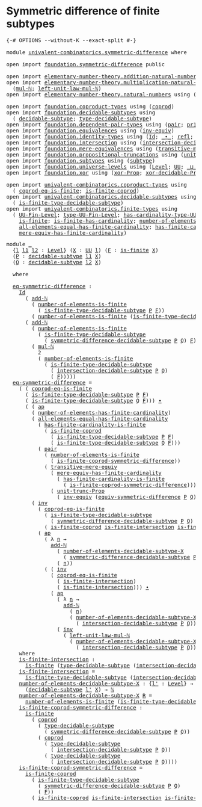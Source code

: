 # Symmetric difference of finite subtypes

<pre class="Agda"><a id="52" class="Symbol">{-#</a> <a id="56" class="Keyword">OPTIONS</a> <a id="64" class="Pragma">--without-K</a> <a id="76" class="Pragma">--exact-split</a> <a id="90" class="Symbol">#-}</a>

<a id="95" class="Keyword">module</a> <a id="102" href="univalent-combinatorics.symmetric-difference.html" class="Module">univalent-combinatorics.symmetric-difference</a> <a id="147" class="Keyword">where</a>

<a id="154" class="Keyword">open</a> <a id="159" class="Keyword">import</a> <a id="166" href="foundation.symmetric-difference.html" class="Module">foundation.symmetric-difference</a> <a id="198" class="Keyword">public</a>

<a id="206" class="Keyword">open</a> <a id="211" class="Keyword">import</a> <a id="218" href="elementary-number-theory.addition-natural-numbers.html" class="Module">elementary-number-theory.addition-natural-numbers</a> <a id="268" class="Keyword">using</a> <a id="274" class="Symbol">(</a><a id="275" href="elementary-number-theory.addition-natural-numbers.html#1096" class="Function">add-ℕ</a><a id="280" class="Symbol">)</a>
<a id="282" class="Keyword">open</a> <a id="287" class="Keyword">import</a> <a id="294" href="elementary-number-theory.multiplication-natural-numbers.html" class="Module">elementary-number-theory.multiplication-natural-numbers</a> <a id="350" class="Keyword">using</a>
  <a id="358" class="Symbol">(</a><a id="359" href="elementary-number-theory.multiplication-natural-numbers.html#1286" class="Function">mul-ℕ</a><a id="364" class="Symbol">;</a> <a id="366" href="elementary-number-theory.multiplication-natural-numbers.html#2195" class="Function">left-unit-law-mul-ℕ</a><a id="385" class="Symbol">)</a>
<a id="387" class="Keyword">open</a> <a id="392" class="Keyword">import</a> <a id="399" href="elementary-number-theory.natural-numbers.html" class="Module">elementary-number-theory.natural-numbers</a> <a id="440" class="Keyword">using</a> <a id="446" class="Symbol">(</a><a id="447" href="elementary-number-theory.natural-numbers.html#1530" class="Datatype">ℕ</a><a id="448" class="Symbol">)</a>

<a id="451" class="Keyword">open</a> <a id="456" class="Keyword">import</a> <a id="463" href="foundation.coproduct-types.html" class="Module">foundation.coproduct-types</a> <a id="490" class="Keyword">using</a> <a id="496" class="Symbol">(</a><a id="497" href="foundation.coproduct-types.html#1182" class="Datatype">coprod</a><a id="503" class="Symbol">)</a>
<a id="505" class="Keyword">open</a> <a id="510" class="Keyword">import</a> <a id="517" href="foundation.decidable-subtypes.html" class="Module">foundation.decidable-subtypes</a> <a id="547" class="Keyword">using</a>
  <a id="555" class="Symbol">(</a> <a id="557" href="foundation.decidable-subtypes.html#1806" class="Function">decidable-subtype</a><a id="574" class="Symbol">;</a> <a id="576" href="foundation.decidable-subtypes.html#2794" class="Function">type-decidable-subtype</a><a id="598" class="Symbol">)</a>
<a id="600" class="Keyword">open</a> <a id="605" class="Keyword">import</a> <a id="612" href="foundation.dependent-pair-types.html" class="Module">foundation.dependent-pair-types</a> <a id="644" class="Keyword">using</a> <a id="650" class="Symbol">(</a><a id="651" href="foundation-core.dependent-pair-types.html#588" class="InductiveConstructor">pair</a><a id="655" class="Symbol">;</a> <a id="657" href="foundation-core.dependent-pair-types.html#605" class="Field">pr1</a><a id="660" class="Symbol">;</a> <a id="662" href="foundation-core.dependent-pair-types.html#617" class="Field">pr2</a><a id="665" class="Symbol">)</a>
<a id="667" class="Keyword">open</a> <a id="672" class="Keyword">import</a> <a id="679" href="foundation.equivalences.html" class="Module">foundation.equivalences</a> <a id="703" class="Keyword">using</a> <a id="709" class="Symbol">(</a><a id="710" href="foundation-core.equivalences.html#5721" class="Function">inv-equiv</a><a id="719" class="Symbol">)</a>
<a id="721" class="Keyword">open</a> <a id="726" class="Keyword">import</a> <a id="733" href="foundation.identity-types.html" class="Module">foundation.identity-types</a> <a id="759" class="Keyword">using</a> <a id="765" class="Symbol">(</a><a id="766" href="foundation-core.identity-types.html#1767" class="Datatype">Id</a><a id="768" class="Symbol">;</a> <a id="770" href="foundation-core.identity-types.html#2425" class="Function Operator">_∙_</a><a id="773" class="Symbol">;</a> <a id="775" href="foundation-core.identity-types.html#1820" class="InductiveConstructor">refl</a><a id="779" class="Symbol">;</a> <a id="781" href="foundation-core.identity-types.html#4003" class="Function">ap</a><a id="783" class="Symbol">;</a> <a id="785" href="foundation-core.identity-types.html#5702" class="Function">tr</a><a id="787" class="Symbol">;</a> <a id="789" href="foundation-core.identity-types.html#2729" class="Function">inv</a><a id="792" class="Symbol">)</a>
<a id="794" class="Keyword">open</a> <a id="799" class="Keyword">import</a> <a id="806" href="foundation.intersection.html" class="Module">foundation.intersection</a> <a id="830" class="Keyword">using</a> <a id="836" class="Symbol">(</a><a id="837" href="foundation.intersection.html#954" class="Function">intersection-decidable-subtype</a><a id="867" class="Symbol">)</a>
<a id="869" class="Keyword">open</a> <a id="874" class="Keyword">import</a> <a id="881" href="foundation.mere-equivalences.html" class="Module">foundation.mere-equivalences</a> <a id="910" class="Keyword">using</a> <a id="916" class="Symbol">(</a><a id="917" href="foundation.mere-equivalences.html#2257" class="Function">transitive-mere-equiv</a><a id="938" class="Symbol">)</a>
<a id="940" class="Keyword">open</a> <a id="945" class="Keyword">import</a> <a id="952" href="foundation.propositional-truncations.html" class="Module">foundation.propositional-truncations</a> <a id="989" class="Keyword">using</a> <a id="995" class="Symbol">(</a><a id="996" href="foundation.propositional-truncations.html#2132" class="Function">unit-trunc-Prop</a><a id="1011" class="Symbol">)</a>
<a id="1013" class="Keyword">open</a> <a id="1018" class="Keyword">import</a> <a id="1025" href="foundation.subtypes.html" class="Module">foundation.subtypes</a> <a id="1045" class="Keyword">using</a> <a id="1051" class="Symbol">(</a><a id="1052" href="foundation-core.subtypes.html#2211" class="Function">subtype</a><a id="1059" class="Symbol">)</a>
<a id="1061" class="Keyword">open</a> <a id="1066" class="Keyword">import</a> <a id="1073" href="foundation.universe-levels.html" class="Module">foundation.universe-levels</a> <a id="1100" class="Keyword">using</a> <a id="1106" class="Symbol">(</a><a id="1107" href="Agda.Primitive.html#597" class="Postulate">Level</a><a id="1112" class="Symbol">;</a> <a id="1114" href="foundation-core.universe-levels.html#235" class="Primitive">UU</a><a id="1116" class="Symbol">;</a> <a id="1118" href="Agda.Primitive.html#810" class="Primitive Operator">_⊔_</a><a id="1121" class="Symbol">)</a>
<a id="1123" class="Keyword">open</a> <a id="1128" class="Keyword">import</a> <a id="1135" href="foundation.xor.html" class="Module">foundation.xor</a> <a id="1150" class="Keyword">using</a> <a id="1156" class="Symbol">(</a><a id="1157" href="foundation.xor.html#3360" class="Function">xor-Prop</a><a id="1165" class="Symbol">;</a> <a id="1167" href="foundation.xor.html#12486" class="Function">xor-decidable-Prop</a><a id="1185" class="Symbol">)</a>

<a id="1188" class="Keyword">open</a> <a id="1193" class="Keyword">import</a> <a id="1200" href="univalent-combinatorics.coproduct-types.html" class="Module">univalent-combinatorics.coproduct-types</a> <a id="1240" class="Keyword">using</a>
  <a id="1248" class="Symbol">(</a> <a id="1250" href="univalent-combinatorics.coproduct-types.html#6715" class="Function">coprod-eq-is-finite</a><a id="1269" class="Symbol">;</a> <a id="1271" href="univalent-combinatorics.coproduct-types.html#5032" class="Function">is-finite-coprod</a><a id="1287" class="Symbol">)</a>
<a id="1289" class="Keyword">open</a> <a id="1294" class="Keyword">import</a> <a id="1301" href="univalent-combinatorics.decidable-subtypes.html" class="Module">univalent-combinatorics.decidable-subtypes</a> <a id="1344" class="Keyword">using</a>
  <a id="1352" class="Symbol">(</a> <a id="1354" href="univalent-combinatorics.decidable-subtypes.html#1435" class="Function">is-finite-type-decidable-subtype</a><a id="1386" class="Symbol">)</a>
<a id="1388" class="Keyword">open</a> <a id="1393" class="Keyword">import</a> <a id="1400" href="univalent-combinatorics.finite-types.html" class="Module">univalent-combinatorics.finite-types</a> <a id="1437" class="Keyword">using</a>
  <a id="1445" class="Symbol">(</a> <a id="1447" href="univalent-combinatorics.finite-types.html#5397" class="Function">UU-Fin-Level</a><a id="1459" class="Symbol">;</a> <a id="1461" href="univalent-combinatorics.finite-types.html#5492" class="Function">type-UU-Fin-Level</a><a id="1478" class="Symbol">;</a> <a id="1480" href="univalent-combinatorics.finite-types.html#5600" class="Function">has-cardinality-type-UU-Fin-Level</a><a id="1513" class="Symbol">;</a> <a id="1515" href="univalent-combinatorics.finite-types.html#12645" class="Function">number-of-elements-is-finite</a><a id="1543" class="Symbol">;</a>
    <a id="1549" href="univalent-combinatorics.finite-types.html#4146" class="Function">is-finite</a><a id="1558" class="Symbol">;</a> <a id="1560" href="univalent-combinatorics.finite-types.html#12024" class="Function">is-finite-has-cardinality</a><a id="1585" class="Symbol">;</a> <a id="1587" href="univalent-combinatorics.finite-types.html#6302" class="Function">number-of-elements-has-finite-cardinality</a><a id="1628" class="Symbol">;</a>
    <a id="1634" href="univalent-combinatorics.finite-types.html#10679" class="Function">all-elements-equal-has-finite-cardinality</a><a id="1675" class="Symbol">;</a> <a id="1677" href="univalent-combinatorics.finite-types.html#12408" class="Function">has-finite-cardinality-is-finite</a><a id="1709" class="Symbol">;</a>
    <a id="1715" href="univalent-combinatorics.finite-types.html#6462" class="Function">mere-equiv-has-finite-cardinality</a><a id="1748" class="Symbol">)</a>
</pre>
<pre class="Agda"><a id="1763" class="Keyword">module</a> <a id="1770" href="univalent-combinatorics.symmetric-difference.html#1770" class="Module">_</a>
  <a id="1774" class="Symbol">{</a><a id="1775" href="univalent-combinatorics.symmetric-difference.html#1775" class="Bound">l</a> <a id="1777" href="univalent-combinatorics.symmetric-difference.html#1777" class="Bound">l1</a> <a id="1780" href="univalent-combinatorics.symmetric-difference.html#1780" class="Bound">l2</a> <a id="1783" class="Symbol">:</a> <a id="1785" href="Agda.Primitive.html#597" class="Postulate">Level</a><a id="1790" class="Symbol">}</a> <a id="1792" class="Symbol">(</a><a id="1793" href="univalent-combinatorics.symmetric-difference.html#1793" class="Bound">X</a> <a id="1795" class="Symbol">:</a> <a id="1797" href="foundation-core.universe-levels.html#235" class="Primitive">UU</a> <a id="1800" href="univalent-combinatorics.symmetric-difference.html#1775" class="Bound">l</a><a id="1801" class="Symbol">)</a> <a id="1803" class="Symbol">(</a><a id="1804" href="univalent-combinatorics.symmetric-difference.html#1804" class="Bound">F</a> <a id="1806" class="Symbol">:</a> <a id="1808" href="univalent-combinatorics.finite-types.html#4146" class="Function">is-finite</a> <a id="1818" href="univalent-combinatorics.symmetric-difference.html#1793" class="Bound">X</a><a id="1819" class="Symbol">)</a>
  <a id="1823" class="Symbol">(</a><a id="1824" href="univalent-combinatorics.symmetric-difference.html#1824" class="Bound">P</a> <a id="1826" class="Symbol">:</a> <a id="1828" href="foundation.decidable-subtypes.html#1806" class="Function">decidable-subtype</a> <a id="1846" href="univalent-combinatorics.symmetric-difference.html#1777" class="Bound">l1</a> <a id="1849" href="univalent-combinatorics.symmetric-difference.html#1793" class="Bound">X</a><a id="1850" class="Symbol">)</a>
  <a id="1854" class="Symbol">(</a><a id="1855" href="univalent-combinatorics.symmetric-difference.html#1855" class="Bound">Q</a> <a id="1857" class="Symbol">:</a> <a id="1859" href="foundation.decidable-subtypes.html#1806" class="Function">decidable-subtype</a> <a id="1877" href="univalent-combinatorics.symmetric-difference.html#1780" class="Bound">l2</a> <a id="1880" href="univalent-combinatorics.symmetric-difference.html#1793" class="Bound">X</a><a id="1881" class="Symbol">)</a>
  
  <a id="1888" class="Keyword">where</a>

  <a id="1897" href="univalent-combinatorics.symmetric-difference.html#1897" class="Function">eq-symmetric-difference</a> <a id="1921" class="Symbol">:</a>
    <a id="1927" href="foundation-core.identity-types.html#1767" class="Datatype">Id</a>
      <a id="1936" class="Symbol">(</a> <a id="1938" href="elementary-number-theory.addition-natural-numbers.html#1096" class="Function">add-ℕ</a>
        <a id="1952" class="Symbol">(</a> <a id="1954" href="univalent-combinatorics.finite-types.html#12645" class="Function">number-of-elements-is-finite</a>
          <a id="1993" class="Symbol">(</a> <a id="1995" href="univalent-combinatorics.decidable-subtypes.html#1435" class="Function">is-finite-type-decidable-subtype</a> <a id="2028" href="univalent-combinatorics.symmetric-difference.html#1824" class="Bound">P</a> <a id="2030" href="univalent-combinatorics.symmetric-difference.html#1804" class="Bound">F</a><a id="2031" class="Symbol">))</a>        
        <a id="2050" class="Symbol">(</a> <a id="2052" href="univalent-combinatorics.finite-types.html#12645" class="Function">number-of-elements-is-finite</a> <a id="2081" class="Symbol">(</a><a id="2082" href="univalent-combinatorics.decidable-subtypes.html#1435" class="Function">is-finite-type-decidable-subtype</a> <a id="2115" href="univalent-combinatorics.symmetric-difference.html#1855" class="Bound">Q</a> <a id="2117" href="univalent-combinatorics.symmetric-difference.html#1804" class="Bound">F</a><a id="2118" class="Symbol">)))</a>
      <a id="2128" class="Symbol">(</a> <a id="2130" href="elementary-number-theory.addition-natural-numbers.html#1096" class="Function">add-ℕ</a>
        <a id="2144" class="Symbol">(</a> <a id="2146" href="univalent-combinatorics.finite-types.html#12645" class="Function">number-of-elements-is-finite</a>
          <a id="2185" class="Symbol">(</a> <a id="2187" href="univalent-combinatorics.decidable-subtypes.html#1435" class="Function">is-finite-type-decidable-subtype</a>
            <a id="2232" class="Symbol">(</a> <a id="2234" href="foundation.symmetric-difference.html#1454" class="Function">symmetric-difference-decidable-subtype</a> <a id="2273" href="univalent-combinatorics.symmetric-difference.html#1824" class="Bound">P</a> <a id="2275" href="univalent-combinatorics.symmetric-difference.html#1855" class="Bound">Q</a><a id="2276" class="Symbol">)</a> <a id="2278" href="univalent-combinatorics.symmetric-difference.html#1804" class="Bound">F</a><a id="2279" class="Symbol">))</a>
        <a id="2290" class="Symbol">(</a> <a id="2292" href="elementary-number-theory.multiplication-natural-numbers.html#1286" class="Function">mul-ℕ</a>
          <a id="2308" class="Number">2</a>
          <a id="2320" class="Symbol">(</a> <a id="2322" href="univalent-combinatorics.finite-types.html#12645" class="Function">number-of-elements-is-finite</a>
            <a id="2363" class="Symbol">(</a> <a id="2365" href="univalent-combinatorics.decidable-subtypes.html#1435" class="Function">is-finite-type-decidable-subtype</a>
              <a id="2412" class="Symbol">(</a> <a id="2414" href="foundation.intersection.html#954" class="Function">intersection-decidable-subtype</a> <a id="2445" href="univalent-combinatorics.symmetric-difference.html#1824" class="Bound">P</a> <a id="2447" href="univalent-combinatorics.symmetric-difference.html#1855" class="Bound">Q</a><a id="2448" class="Symbol">)</a>
              <a id="2464" class="Symbol">(</a> <a id="2466" href="univalent-combinatorics.symmetric-difference.html#1804" class="Bound">F</a><a id="2467" class="Symbol">)))))</a>
  <a id="2475" href="univalent-combinatorics.symmetric-difference.html#1897" class="Function">eq-symmetric-difference</a> <a id="2499" class="Symbol">=</a>
    <a id="2505" class="Symbol">(</a> <a id="2507" class="Symbol">(</a> <a id="2509" href="univalent-combinatorics.coproduct-types.html#6715" class="Function">coprod-eq-is-finite</a>
      <a id="2535" class="Symbol">(</a> <a id="2537" href="univalent-combinatorics.decidable-subtypes.html#1435" class="Function">is-finite-type-decidable-subtype</a> <a id="2570" href="univalent-combinatorics.symmetric-difference.html#1824" class="Bound">P</a> <a id="2572" href="univalent-combinatorics.symmetric-difference.html#1804" class="Bound">F</a><a id="2573" class="Symbol">)</a>
      <a id="2581" class="Symbol">(</a> <a id="2583" href="univalent-combinatorics.decidable-subtypes.html#1435" class="Function">is-finite-type-decidable-subtype</a> <a id="2616" href="univalent-combinatorics.symmetric-difference.html#1855" class="Bound">Q</a> <a id="2618" href="univalent-combinatorics.symmetric-difference.html#1804" class="Bound">F</a><a id="2619" class="Symbol">)))</a> <a id="2623" href="foundation-core.identity-types.html#2425" class="Function Operator">∙</a>
      <a id="2631" class="Symbol">(</a> <a id="2633" class="Symbol">(</a> <a id="2635" href="foundation-core.identity-types.html#4003" class="Function">ap</a>
        <a id="2646" class="Symbol">(</a> <a id="2648" href="univalent-combinatorics.finite-types.html#6302" class="Function">number-of-elements-has-finite-cardinality</a><a id="2689" class="Symbol">)</a>
        <a id="2699" class="Symbol">(</a> <a id="2701" href="univalent-combinatorics.finite-types.html#10679" class="Function">all-elements-equal-has-finite-cardinality</a>
          <a id="2753" class="Symbol">(</a> <a id="2755" href="univalent-combinatorics.finite-types.html#12408" class="Function">has-finite-cardinality-is-finite</a>
            <a id="2800" class="Symbol">(</a> <a id="2802" href="univalent-combinatorics.coproduct-types.html#5032" class="Function">is-finite-coprod</a>
              <a id="2833" class="Symbol">(</a> <a id="2835" href="univalent-combinatorics.decidable-subtypes.html#1435" class="Function">is-finite-type-decidable-subtype</a> <a id="2868" href="univalent-combinatorics.symmetric-difference.html#1824" class="Bound">P</a> <a id="2870" href="univalent-combinatorics.symmetric-difference.html#1804" class="Bound">F</a><a id="2871" class="Symbol">)</a>
              <a id="2887" class="Symbol">(</a> <a id="2889" href="univalent-combinatorics.decidable-subtypes.html#1435" class="Function">is-finite-type-decidable-subtype</a> <a id="2922" href="univalent-combinatorics.symmetric-difference.html#1855" class="Bound">Q</a> <a id="2924" href="univalent-combinatorics.symmetric-difference.html#1804" class="Bound">F</a><a id="2925" class="Symbol">)))</a>
          <a id="2939" class="Symbol">(</a> <a id="2941" href="foundation-core.dependent-pair-types.html#588" class="InductiveConstructor">pair</a>
            <a id="2958" class="Symbol">(</a> <a id="2960" href="univalent-combinatorics.finite-types.html#12645" class="Function">number-of-elements-is-finite</a>
              <a id="3003" class="Symbol">(</a> <a id="3005" href="univalent-combinatorics.symmetric-difference.html#4774" class="Function">is-finite-coprod-symmetric-difference</a><a id="3042" class="Symbol">))</a>
            <a id="3057" class="Symbol">(</a> <a id="3059" href="foundation.mere-equivalences.html#2257" class="Function">transitive-mere-equiv</a>
              <a id="3095" class="Symbol">(</a> <a id="3097" href="univalent-combinatorics.finite-types.html#6462" class="Function">mere-equiv-has-finite-cardinality</a>
                <a id="3147" class="Symbol">(</a> <a id="3149" href="univalent-combinatorics.finite-types.html#12408" class="Function">has-finite-cardinality-is-finite</a>
                  <a id="3200" class="Symbol">(</a> <a id="3202" href="univalent-combinatorics.symmetric-difference.html#4774" class="Function">is-finite-coprod-symmetric-difference</a><a id="3239" class="Symbol">)))</a>
              <a id="3257" class="Symbol">(</a> <a id="3259" href="foundation.propositional-truncations.html#2132" class="Function">unit-trunc-Prop</a>
                <a id="3291" class="Symbol">(</a> <a id="3293" href="foundation-core.equivalences.html#5721" class="Function">inv-equiv</a> <a id="3303" class="Symbol">(</a><a id="3304" href="foundation.symmetric-difference.html#3141" class="Function">equiv-symmetric-difference</a> <a id="3331" href="univalent-combinatorics.symmetric-difference.html#1824" class="Bound">P</a> <a id="3333" href="univalent-combinatorics.symmetric-difference.html#1855" class="Bound">Q</a><a id="3334" class="Symbol">)))))))</a> <a id="3342" href="foundation-core.identity-types.html#2425" class="Function Operator">∙</a>
        <a id="3352" class="Symbol">(</a> <a id="3354" href="foundation-core.identity-types.html#2729" class="Function">inv</a>
          <a id="3368" class="Symbol">(</a> <a id="3370" href="univalent-combinatorics.coproduct-types.html#6715" class="Function">coprod-eq-is-finite</a>
            <a id="3402" class="Symbol">(</a> <a id="3404" href="univalent-combinatorics.decidable-subtypes.html#1435" class="Function">is-finite-type-decidable-subtype</a>
              <a id="3451" class="Symbol">(</a> <a id="3453" href="foundation.symmetric-difference.html#1454" class="Function">symmetric-difference-decidable-subtype</a> <a id="3492" href="univalent-combinatorics.symmetric-difference.html#1824" class="Bound">P</a> <a id="3494" href="univalent-combinatorics.symmetric-difference.html#1855" class="Bound">Q</a><a id="3495" class="Symbol">)</a> <a id="3497" href="univalent-combinatorics.symmetric-difference.html#1804" class="Bound">F</a><a id="3498" class="Symbol">)</a>
            <a id="3512" class="Symbol">(</a> <a id="3514" href="univalent-combinatorics.coproduct-types.html#5032" class="Function">is-finite-coprod</a> <a id="3531" href="univalent-combinatorics.symmetric-difference.html#4344" class="Function">is-finite-intersection</a> <a id="3554" href="univalent-combinatorics.symmetric-difference.html#4344" class="Function">is-finite-intersection</a><a id="3576" class="Symbol">))</a> <a id="3579" href="foundation-core.identity-types.html#2425" class="Function Operator">∙</a>
          <a id="3591" class="Symbol">(</a> <a id="3593" href="foundation-core.identity-types.html#4003" class="Function">ap</a>
            <a id="3608" class="Symbol">(</a> <a id="3610" class="Symbol">λ</a> <a id="3612" href="univalent-combinatorics.symmetric-difference.html#3612" class="Bound">n</a> <a id="3614" class="Symbol">→</a>
              <a id="3630" href="elementary-number-theory.addition-natural-numbers.html#1096" class="Function">add-ℕ</a>
                <a id="3652" class="Symbol">(</a> <a id="3654" href="univalent-combinatorics.symmetric-difference.html#4558" class="Function">number-of-elements-decidable-subtype-X</a>
                  <a id="3711" class="Symbol">(</a> <a id="3713" href="foundation.symmetric-difference.html#1454" class="Function">symmetric-difference-decidable-subtype</a> <a id="3752" href="univalent-combinatorics.symmetric-difference.html#1824" class="Bound">P</a> <a id="3754" href="univalent-combinatorics.symmetric-difference.html#1855" class="Bound">Q</a><a id="3755" class="Symbol">))</a>
                <a id="3774" class="Symbol">(</a> <a id="3776" href="univalent-combinatorics.symmetric-difference.html#3612" class="Bound">n</a><a id="3777" class="Symbol">))</a>
            <a id="3792" class="Symbol">(</a> <a id="3794" class="Symbol">(</a> <a id="3796" href="foundation-core.identity-types.html#2729" class="Function">inv</a>
              <a id="3814" class="Symbol">(</a> <a id="3816" href="univalent-combinatorics.coproduct-types.html#6715" class="Function">coprod-eq-is-finite</a>
                <a id="3852" class="Symbol">(</a> <a id="3854" href="univalent-combinatorics.symmetric-difference.html#4344" class="Function">is-finite-intersection</a><a id="3876" class="Symbol">)</a>
                <a id="3894" class="Symbol">(</a> <a id="3896" href="univalent-combinatorics.symmetric-difference.html#4344" class="Function">is-finite-intersection</a><a id="3918" class="Symbol">)))</a> <a id="3922" href="foundation-core.identity-types.html#2425" class="Function Operator">∙</a>
              <a id="3938" class="Symbol">(</a> <a id="3940" href="foundation-core.identity-types.html#4003" class="Function">ap</a>
                <a id="3959" class="Symbol">(</a> <a id="3961" class="Symbol">λ</a> <a id="3963" href="univalent-combinatorics.symmetric-difference.html#3963" class="Bound">n</a> <a id="3965" class="Symbol">→</a>
                  <a id="3985" href="elementary-number-theory.addition-natural-numbers.html#1096" class="Function">add-ℕ</a>
                    <a id="4011" class="Symbol">(</a> <a id="4013" href="univalent-combinatorics.symmetric-difference.html#3963" class="Bound">n</a><a id="4014" class="Symbol">)</a>
                    <a id="4036" class="Symbol">(</a> <a id="4038" href="univalent-combinatorics.symmetric-difference.html#4558" class="Function">number-of-elements-decidable-subtype-X</a>
                      <a id="4099" class="Symbol">(</a> <a id="4101" href="foundation.intersection.html#954" class="Function">intersection-decidable-subtype</a> <a id="4132" href="univalent-combinatorics.symmetric-difference.html#1824" class="Bound">P</a> <a id="4134" href="univalent-combinatorics.symmetric-difference.html#1855" class="Bound">Q</a><a id="4135" class="Symbol">)))</a>
                <a id="4155" class="Symbol">(</a> <a id="4157" href="foundation-core.identity-types.html#2729" class="Function">inv</a>
                  <a id="4179" class="Symbol">(</a> <a id="4181" href="elementary-number-theory.multiplication-natural-numbers.html#2195" class="Function">left-unit-law-mul-ℕ</a>
                    <a id="4221" class="Symbol">(</a> <a id="4223" href="univalent-combinatorics.symmetric-difference.html#4558" class="Function">number-of-elements-decidable-subtype-X</a>
                      <a id="4284" class="Symbol">(</a> <a id="4286" href="foundation.intersection.html#954" class="Function">intersection-decidable-subtype</a> <a id="4317" href="univalent-combinatorics.symmetric-difference.html#1824" class="Bound">P</a> <a id="4319" href="univalent-combinatorics.symmetric-difference.html#1855" class="Bound">Q</a><a id="4320" class="Symbol">)))))))))</a>
    <a id="4334" class="Keyword">where</a>
    <a id="4344" href="univalent-combinatorics.symmetric-difference.html#4344" class="Function">is-finite-intersection</a> <a id="4367" class="Symbol">:</a>
      <a id="4375" href="univalent-combinatorics.finite-types.html#4146" class="Function">is-finite</a> <a id="4385" class="Symbol">(</a><a id="4386" href="foundation.decidable-subtypes.html#2794" class="Function">type-decidable-subtype</a> <a id="4409" class="Symbol">(</a><a id="4410" href="foundation.intersection.html#954" class="Function">intersection-decidable-subtype</a> <a id="4441" href="univalent-combinatorics.symmetric-difference.html#1824" class="Bound">P</a> <a id="4443" href="univalent-combinatorics.symmetric-difference.html#1855" class="Bound">Q</a><a id="4444" class="Symbol">))</a>
    <a id="4451" href="univalent-combinatorics.symmetric-difference.html#4344" class="Function">is-finite-intersection</a> <a id="4474" class="Symbol">=</a>
      <a id="4482" href="univalent-combinatorics.decidable-subtypes.html#1435" class="Function">is-finite-type-decidable-subtype</a> <a id="4515" class="Symbol">(</a><a id="4516" href="foundation.intersection.html#954" class="Function">intersection-decidable-subtype</a> <a id="4547" href="univalent-combinatorics.symmetric-difference.html#1824" class="Bound">P</a> <a id="4549" href="univalent-combinatorics.symmetric-difference.html#1855" class="Bound">Q</a><a id="4550" class="Symbol">)</a> <a id="4552" href="univalent-combinatorics.symmetric-difference.html#1804" class="Bound">F</a>
    <a id="4558" href="univalent-combinatorics.symmetric-difference.html#4558" class="Function">number-of-elements-decidable-subtype-X</a> <a id="4597" class="Symbol">:</a> <a id="4599" class="Symbol">{</a><a id="4600" href="univalent-combinatorics.symmetric-difference.html#4600" class="Bound">l&#39;</a> <a id="4603" class="Symbol">:</a> <a id="4605" href="Agda.Primitive.html#597" class="Postulate">Level</a><a id="4610" class="Symbol">}</a> <a id="4612" class="Symbol">→</a>
      <a id="4620" class="Symbol">(</a><a id="4621" href="foundation.decidable-subtypes.html#1806" class="Function">decidable-subtype</a> <a id="4639" href="univalent-combinatorics.symmetric-difference.html#4600" class="Bound">l&#39;</a> <a id="4642" href="univalent-combinatorics.symmetric-difference.html#1793" class="Bound">X</a><a id="4643" class="Symbol">)</a> <a id="4645" class="Symbol">→</a> <a id="4647" href="elementary-number-theory.natural-numbers.html#1530" class="Datatype">ℕ</a>
    <a id="4653" href="univalent-combinatorics.symmetric-difference.html#4558" class="Function">number-of-elements-decidable-subtype-X</a> <a id="4692" href="univalent-combinatorics.symmetric-difference.html#4692" class="Bound">R</a> <a id="4694" class="Symbol">=</a>
      <a id="4702" href="univalent-combinatorics.finite-types.html#12645" class="Function">number-of-elements-is-finite</a> <a id="4731" class="Symbol">(</a><a id="4732" href="univalent-combinatorics.decidable-subtypes.html#1435" class="Function">is-finite-type-decidable-subtype</a> <a id="4765" href="univalent-combinatorics.symmetric-difference.html#4692" class="Bound">R</a> <a id="4767" href="univalent-combinatorics.symmetric-difference.html#1804" class="Bound">F</a><a id="4768" class="Symbol">)</a>
    <a id="4774" href="univalent-combinatorics.symmetric-difference.html#4774" class="Function">is-finite-coprod-symmetric-difference</a> <a id="4812" class="Symbol">:</a>
      <a id="4820" href="univalent-combinatorics.finite-types.html#4146" class="Function">is-finite</a>
        <a id="4838" class="Symbol">(</a> <a id="4840" href="foundation.coproduct-types.html#1182" class="Datatype">coprod</a>
          <a id="4857" class="Symbol">(</a> <a id="4859" href="foundation.decidable-subtypes.html#2794" class="Function">type-decidable-subtype</a>
            <a id="4894" class="Symbol">(</a> <a id="4896" href="foundation.symmetric-difference.html#1454" class="Function">symmetric-difference-decidable-subtype</a> <a id="4935" href="univalent-combinatorics.symmetric-difference.html#1824" class="Bound">P</a> <a id="4937" href="univalent-combinatorics.symmetric-difference.html#1855" class="Bound">Q</a><a id="4938" class="Symbol">))</a>
          <a id="4951" class="Symbol">(</a> <a id="4953" href="foundation.coproduct-types.html#1182" class="Datatype">coprod</a>
            <a id="4972" class="Symbol">(</a> <a id="4974" href="foundation.decidable-subtypes.html#2794" class="Function">type-decidable-subtype</a>
              <a id="5011" class="Symbol">(</a> <a id="5013" href="foundation.intersection.html#954" class="Function">intersection-decidable-subtype</a> <a id="5044" href="univalent-combinatorics.symmetric-difference.html#1824" class="Bound">P</a> <a id="5046" href="univalent-combinatorics.symmetric-difference.html#1855" class="Bound">Q</a><a id="5047" class="Symbol">))</a>
            <a id="5062" class="Symbol">(</a> <a id="5064" href="foundation.decidable-subtypes.html#2794" class="Function">type-decidable-subtype</a>
              <a id="5101" class="Symbol">(</a> <a id="5103" href="foundation.intersection.html#954" class="Function">intersection-decidable-subtype</a> <a id="5134" href="univalent-combinatorics.symmetric-difference.html#1824" class="Bound">P</a> <a id="5136" href="univalent-combinatorics.symmetric-difference.html#1855" class="Bound">Q</a><a id="5137" class="Symbol">))))</a>
    <a id="5146" href="univalent-combinatorics.symmetric-difference.html#4774" class="Function">is-finite-coprod-symmetric-difference</a> <a id="5184" class="Symbol">=</a>
      <a id="5192" href="univalent-combinatorics.coproduct-types.html#5032" class="Function">is-finite-coprod</a>
        <a id="5217" class="Symbol">(</a> <a id="5219" href="univalent-combinatorics.decidable-subtypes.html#1435" class="Function">is-finite-type-decidable-subtype</a>
          <a id="5262" class="Symbol">(</a> <a id="5264" href="foundation.symmetric-difference.html#1454" class="Function">symmetric-difference-decidable-subtype</a> <a id="5303" href="univalent-combinatorics.symmetric-difference.html#1824" class="Bound">P</a> <a id="5305" href="univalent-combinatorics.symmetric-difference.html#1855" class="Bound">Q</a><a id="5306" class="Symbol">)</a>
          <a id="5318" class="Symbol">(</a> <a id="5320" href="univalent-combinatorics.symmetric-difference.html#1804" class="Bound">F</a><a id="5321" class="Symbol">))</a>
        <a id="5332" class="Symbol">(</a> <a id="5334" href="univalent-combinatorics.coproduct-types.html#5032" class="Function">is-finite-coprod</a> <a id="5351" href="univalent-combinatorics.symmetric-difference.html#4344" class="Function">is-finite-intersection</a> <a id="5374" href="univalent-combinatorics.symmetric-difference.html#4344" class="Function">is-finite-intersection</a><a id="5396" class="Symbol">)</a>
</pre>